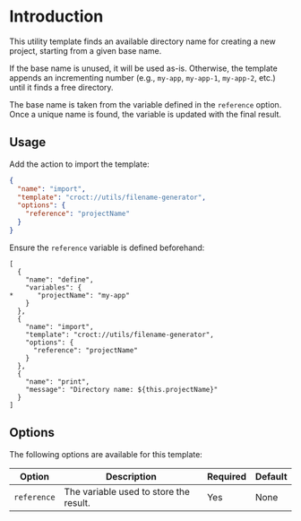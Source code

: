 # Introduction

This utility template finds an available directory name for creating a new project, starting from a given base name.

If the base name is unused, it will be used as-is. Otherwise, the template appends an incrementing number (e.g., `my-app`, `my-app-1`, `my-app-2`, etc.) until it finds a free directory.

The base name is taken from the variable defined in the `reference` option. Once a unique name is found, the variable is updated with the final result.

## Usage

Add the action to import the template:

```json
{
  "name": "import",
  "template": "croct://utils/filename-generator",
  "options": {
    "reference": "projectName"
  }
}
```

Ensure the `reference` variable is defined beforehand:

```diff-json
[
  {
    "name": "define",
    "variables": {
*      "projectName": "my-app"
    }
  },
  {
    "name": "import",
    "template": "croct://utils/filename-generator",
    "options": {
      "reference": "projectName"
    }
  },
  {
    "name": "print",
    "message": "Directory name: ${this.projectName}"
  }
]
```

## Options

The following options are available for this template:

| Option      | Description                            | Required | Default |
|-------------|----------------------------------------|----------|---------|
| `reference` | The variable used to store the result. | Yes      | None    |
